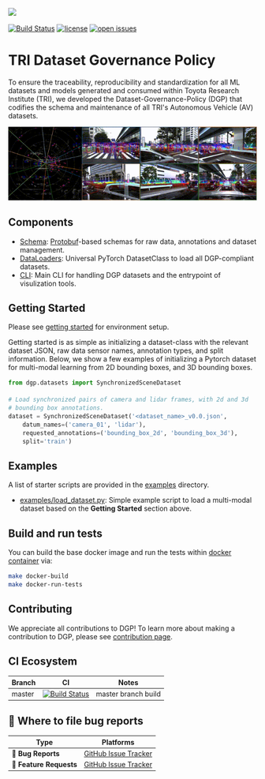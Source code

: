 [<img src="/docs/tri-logo.jpeg" width="25%">](https://www.tri.global/)

[![Build Status](https://app.travis-ci.com/TRI-ML/dgp.svg?branch=master)](https://app.travis-ci.com/github/TRI-ML/dgp/builds/238369651)
[![license](https://img.shields.io/github/license/TRI-ML/dgp.svg)](https://github.com/TRI-ML/dgp/blob/master/LICENSE)
[![open issues](https://isitmaintained.com/badge/open/TRI-ML/dgp.svg)](https://github.com/TRI-ML/dgp/issues)

TRI Dataset Governance Policy
=============================
To ensure the traceability, reproducibility and standardization for
all ML datasets and models generated and consumed within Toyota Research Institute (TRI), we developed the
Dataset-Governance-Policy (DGP) that codifies the schema and
maintenance of all TRI's Autonomous Vehicle (AV) datasets.

![](docs/example-3d-viz-proj.gif)

## Components
- [Schema](dgp/proto/README.md): [Protobuf](https://developers.google.com/protocol-buffers)-based schemas for raw data, annotations
  and dataset management.
- [DataLoaders](dgp/datasets): Universal PyTorch DatasetClass to load all DGP-compliant datasets.
- [CLI](dgp/README.md): Main CLI for handling DGP datasets and the entrypoint of visulization tools.


## Getting Started
Please see [getting started](docs/GETTING_STARTED.md) for environment setup.

Getting started is as simple as initializing a dataset-class with the
relevant dataset JSON, raw data sensor names, annotation types, and
split information. Below, we show a few examples of initializing a
Pytorch dataset for multi-modal learning from 2D bounding boxes, and
3D bounding boxes.
```python
from dgp.datasets import SynchronizedSceneDataset

# Load synchronized pairs of camera and lidar frames, with 2d and 3d
# bounding box annotations.
dataset = SynchronizedSceneDataset('<dataset_name>_v0.0.json',
    datum_names=('camera_01', 'lidar'),
    requested_annotations=('bounding_box_2d', 'bounding_box_3d'),
    split='train')
```

## Examples
A list of starter scripts are provided in the [examples](examples/)
directory.
- [examples/load_dataset.py](examples/load_dataset.py): Simple example
  script to load a multi-modal dataset based on the **Getting
  Started** section above.

## Build and run tests
You can build the base docker image and run the tests within [docker container](docs/GETTING_STARTED.md#markdown-header-develop-within-docker)
via:
```sh
make docker-build
make docker-run-tests
```

## Contributing
We appreciate all contributions to DGP! To learn more about making a contribution to DGP, please see [contribution page](docs/CONTRIBUTING.md).

## CI Ecosystem
| Branch | CI | Notes |
| ---- | ------- | --- |
| master       | [![Build Status](https://app.travis-ci.com/TRI-ML/dgp.svg?branch=master)](https://app.travis-ci.com/github/TRI-ML/dgp/branches) | master branch build |


## 💬 Where to file bug reports

| Type                     | Platforms                                              |
| - | - |
| 🚨 **Bug Reports**       | [GitHub Issue Tracker](https://github.com/TRI-ML/dgp/issues) |
| 🎁 **Feature Requests**  | [GitHub Issue Tracker](https://github.com/TRI-ML/dgp/issues) |

